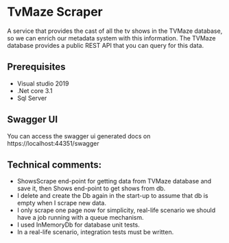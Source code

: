 # TvMaze Scraper

A service that provides the cast of all the tv shows in the
TVMaze database, so we can enrich our metadata system with this information. The TVMaze
database provides a public REST API that you can query for this data.

## Prerequisites

* Visual studio 2019
* .Net core 3.1
* Sql Server

## Swagger UI

You can access the swagger ui generated docs on https://localhost:44351/swagger

## Technical comments:

* ShowsScrape end-point for getting data from TVMaze database and save it, then Shows end-point to get shows from db.
* I delete and create the Db again in the start-up to assume that db is empty when I scrape new data.
* I only scrape one page now for simplicity, real-life scenario we should have a job running with a queue mechanism.
* I used InMemoryDb for database unit tests.
* In a real-life scenario, integration tests must be written.
